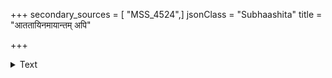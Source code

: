 +++
secondary_sources = [ "MSS_4524",]
jsonClass = "Subhaashita"
title = "आततायिनमायान्तम् अपि"

+++

<details><summary>Text</summary>

आततायिनमायान्तम् अपि वेदान्तपारगम्।  
जिघांसन्तं जिघांसीयान् न तेन ब्रह्महा भवेत्॥
</details>
